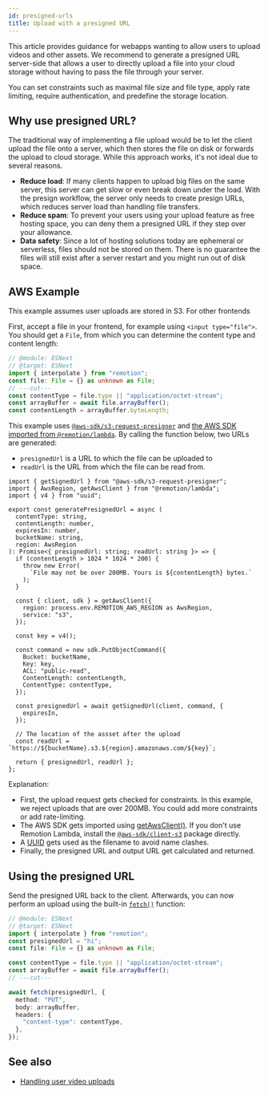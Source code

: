 ```yaml
---
id: presigned-urls
title: Upload with a presigned URL
---
```


This article provides guidance for webapps wanting to allow users to upload videos and other assets. We recommend to generate a presigned URL server-side that allows a user to directly upload a file into your cloud storage without having to pass the file through your server.

You can set constraints such as maximal file size and file type, apply rate limiting, require authentication, and predefine the storage location.

## Why use presigned URL?

The traditional way of implementing a file upload would be to let the client upload the file onto a server, which then stores the file on disk or forwards the upload to cloud storage. While this approach works, it's not ideal due to several reasons.

- **Reduce load**: If many clients happen to upload big files on the same server, this server can get slow or even break down under the load. With the presign workflow, the server only needs to create presign URLs, which reduces server load than handling file transfers.
- **Reduce spam**: To prevent your users using your upload feature as free hosting space, you can deny them a presigned URL if they step over your allowance.
- **Data safety**: Since a lot of hosting solutions today are ephemeral or serverless, files should not be stored on them. There is no guarantee the files will still exist after a server restart and you might run out of disk space.

## AWS Example

This example assumes user uploads are stored in S3. For other frontends

First, accept a file in your frontend, for example using `<input type="file">`. You should get a `File`, from which you can determine the content type and content length:

```ts twoslash title="App.tsx"
// @module: ESNext
// @target: ESNext
import { interpolate } from "remotion";
const file: File = {} as unknown as File;
// ---cut---
const contentType = file.type || "application/octet-stream";
const arrayBuffer = await file.arrayBuffer();
const contentLength = arrayBuffer.byteLength;
```

This example uses [`@aws-sdk/s3-request-presigner`](https://github.com/aws/aws-sdk-js-v3/tree/main/packages/s3-request-presigner) and [the AWS SDK imported from `@remotion/lambda`](/docs/lambda/getawsclient). By calling the function below, two URLs are generated:

- `presignedUrl` is a URL to which the file can be uploaded to
- `readUrl` is the URL from which the file can be read from.

```tsx twoslash title="api/generate-presigned-url.ts"
import { getSignedUrl } from "@aws-sdk/s3-request-presigner";
import { AwsRegion, getAwsClient } from "@remotion/lambda";
import { v4 } from "uuid";

export const generatePresignedUrl = async (
  contentType: string,
  contentLength: number,
  expiresIn: number,
  bucketName: string,
  region: AwsRegion
): Promise<{ presignedUrl: string; readUrl: string }> => {
  if (contentLength > 1024 * 1024 * 200) {
    throw new Error(
      `File may not be over 200MB. Yours is ${contentLength} bytes.`
    );
  }

  const { client, sdk } = getAwsClient({
    region: process.env.REMOTION_AWS_REGION as AwsRegion,
    service: "s3",
  });

  const key = v4();

  const command = new sdk.PutObjectCommand({
    Bucket: bucketName,
    Key: key,
    ACL: "public-read",
    ContentLength: contentLength,
    ContentType: contentType,
  });

  const presignedUrl = await getSignedUrl(client, command, {
    expiresIn,
  });

  // The location of the assset after the upload
  const readUrl = `https://${bucketName}.s3.${region}.amazonaws.com/${key}`;

  return { presignedUrl, readUrl };
};
```

Explanation:

- First, the upload request gets checked for constraints. In this example, we reject uploads that are over 200MB. You could add more constraints or add rate-limiting.
- The AWS SDK gets imported using [getAwsClient()](/docs/lambda/getawsclient). If you don't use Remotion Lambda, install the [`@aws-sdk/client-s3`](https://github.com/aws/aws-sdk-js-v3/tree/main/clients/client-s3) package directly.
- A [UUID](https://en.wikipedia.org/wiki/Universally_unique_identifier) gets used as the filename to avoid name clashes.
- Finally, the presigned URL and output URL get calculated and returned.

## Using the presigned URL

Send the presigned URL back to the client. Afterwards, you can now perform an upload using the built-in [`fetch()`](https://developer.mozilla.org/en-US/docs/Web/API/Fetch_API) function:

```ts twoslash title="App.tsx"
// @module: ESNext
// @target: ESNext
import { interpolate } from "remotion";
const presignedUrl = "hi";
const file: File = {} as unknown as File;

const contentType = file.type || "application/octet-stream";
const arrayBuffer = await file.arrayBuffer();
// ---cut---

await fetch(presignedUrl, {
  method: "PUT",
  body: arrayBuffer,
  headers: {
    "content-type": contentType,
  },
});
```

## See also

- [Handling user video uploads](/docs/video-uploads)
